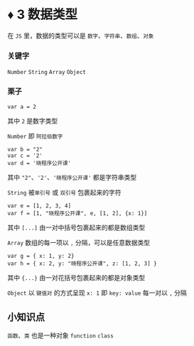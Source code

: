 # ♦️ 3 数据类型

在 ```JS``` 里，数据的类型可以是 ```数字```、```字符串```、```数组```、```对象```

### 关键字

```Number``` ```String``` ```Array``` ```Object```

### 栗子

```
var a = 2 
```

其中 ```2``` 是数字类型

 ```Number``` 即 ```阿拉伯数字```

```
var b = "2"
var c = '2'
var d = '晓程序公开课'
```

其中 ```"2"```、```'2'```、```'晓程序公开课'``` 都是字符串类型 

```String``` 被```单引号``` 或 ```双引号``` 包裹起来的字符

```
var e = [1, 2, 3, 4]
var f = [1, "晓程序公开课", e, [1, 2], {x: 1}]
```

其中 ```[...]``` 由一对中括号包裹起来的都是数组类型

```Array``` 数组的每一项以 ```,``` 分隔，可以是任意数据类型

```
var g = { x: 1, y: 2}
var h = { x: 2, y: "晓程序公开课", z: [1, 2, 3] }
```

其中 ```{...}``` 由一对花括号包裹起来的都是对象类型

```Object``` 以 ```键值对``` 的方式呈现 ```x: 1``` 即 ```key: value``` 每一对以 ```,``` 分隔

## 小知识点

```函数```、```类``` 也是一种对象 ```function``` ```class```